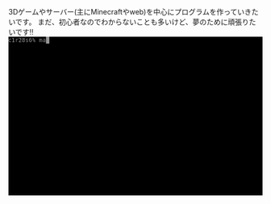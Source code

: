 3Dゲームやサーバー(主にMinecraftやweb)を中心にプログラムを作っていきたいです。
まだ、初心者なのでわからないことも多いけど、夢のために頑張りたいです‼
![gif](https://github.com/kotabrog/ft_mini_ls/blob/main/image/ft_mini_ls.gif)
